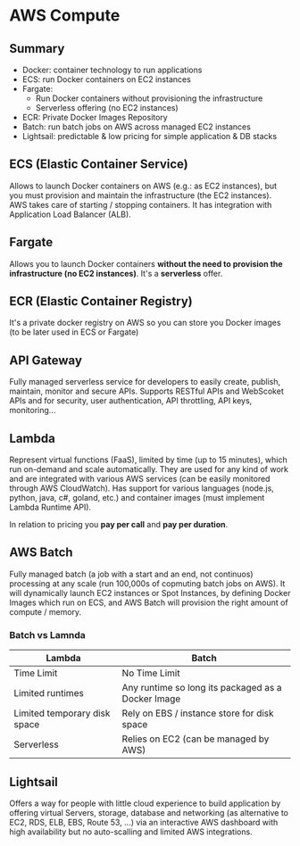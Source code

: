 # AWS Compute

## Summary

- Docker: container technology to run applications
- ECS: run Docker containers on EC2 instances
- Fargate:
  - Run Docker containers without provisioning the infrastructure
  - Serverless offering (no EC2 instances)
- ECR: Private Docker Images Repository
- Batch: run batch jobs on AWS across managed EC2 instances
- Lightsail: predictable & low pricing for simple application & DB stacks

## ECS (Elastic Container Service)

Allows to launch Docker containers on AWS (e.g.: as EC2 instances), but you must provision and maintain the infrastructure (the EC2 instances).
AWS takes care of starting / stopping containers. It has integration with Application Load Balancer (ALB).

## Fargate

Allows you to launch Docker containers **without the need to provision the infrastructure (no EC2 instances)**. It's a **serverless** offer.

## ECR (Elastic Container Registry)

It's a private docker registry on AWS so you can store you Docker images (to be later used in ECS or Fargate)

## API Gateway

Fully managed serverless service for developers to easily create, publish, maintain, monitor and secure APIs.
Supports RESTful APIs and WebScoket APIs and for security, user authentication, API throttling, API keys, monitoring...

## Lambda

Represent virtual functions (FaaS), limited by time (up to 15 minutes), which run on-demand and scale automatically. They are used for any kind of work and are integrated with various AWS services (can be easily monitored through AWS CloudWatch). Has support for various languages (node.js, python, java, c#, goland, etc.) and container images (must implement Lambda Runtime API).

In relation to pricing you **pay per call** and **pay per duration**.

## AWS Batch

Fully managed batch (a job with a start and an end, not continuos) processing at any scale (run 100,000s of copmuting batch jobs on AWS).
It will dynamically launch EC2 instances or Spot Instances, by defining Docker Images which run on ECS, and AWS Batch will provision the right amount of compute / memory.

### Batch vs Lamnda

| Lambda                       | Batch                                              |
| ---------------------------- | -------------------------------------------------- |
| Time Limit                   | No Time Limit                                      |
| Limited runtimes             | Any runtime so long its packaged as a Docker Image |
| Limited temporary disk space | Rely on EBS / instance store for disk space        |
| Serverless                   | Relies on EC2 (can be managed by AWS)              |

## Lightsail

Offers a way for people with little cloud experience to build application by offering virtual Servers, storage, database and networking (as alternative to EC2, RDS, ELB, EBS, Route 53, ...) via an interactive AWS dashboard with high availability but no auto-scalling and limited AWS integrations.

